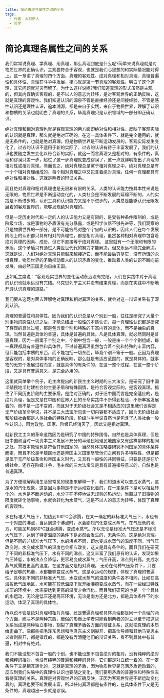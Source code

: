 ```yaml
---
title: 简论真理各属性之间的关系
tags:
  - 作者：山村新人
  - 哲学
---
```

# 简论真理各属性之间的关系

我们常常说真理、学真理、用真理，那么真理到底是什么呢?简单来说真理就是对物质世界的正确认识，主观要符合于客观，也就是我们心里想的和实际情况能对得上。这一章讲了真理的四个方面，真理的客观性、绝对真理和相对真理、真理普遍性和具体性、真理在斗争中发展，核心就是第一节真理的客观性，明白了这个道理，其它问题就迎刃而解了。为什么这样说呢?我们知道真理的形式虽然是主观的，但其内容确实客观的，是不以人的意志为转移，是对客观世界的正确反映，这就是真理的客观性。我们知道认识的源泉不管是直接经验还是间接经验，不管是感性认识还是理性认识，追本溯源，都是来自于实践，来自于物质世界，理解了认识和物质的关系也就明白了真理的关系，毕竟真理只是认识领域的一部分即正确认识。

绝对真理和相对真理也就是客观真理的两方面即绝对性和相对性，反映了客观实际的认识就是真理，那么就是绝对正确的，在这一具体条件下，就是完全适用的，就是无条件的，也就是绝对真理。但是物质世界是不断运动发展的，客观实际发生变化了，过去的认识不适用于新的实际了，过去的认识有待于丰富发展了，我们的认识也要随之发生变化以符合新的实际，就这一而言真理又是相对的，有条件的，真理和谬误只差一步，超过了这一步真理就变成谬误了，这一点就鲜明指出了真理的相对性或相对真理。简而言之，绝对真理总是寓于相对真理之中，绝对真理总是有一个个相对真理组成的，每个相对真理之中又包含着绝对真理，任何一真理都具有绝对性和相对性，这就是两者的辩证关系。

而且绝对真理和相对真理也是无限和有限的关系，人类的认识能力按其本性来说是无限的，物质世界是不断运动变化的，人类社会是不断发展的延绵不断的，人的实践是不断进步的，认识工具和认识能力又是不断进步的，人类总是能够认识无限发展着的客观世界的，能够发现绝对真理的。

但是一定历史时代和一定的人的认识能力又是有限的，是受各种条件限制的，或是阶级立场，或是事物的矛盾没有充分暴露，或是科学仪器不够先进等，我们观察的只是物质世界的一部分，是不可能穷尽对整个宇宙的认识的，因此人们在每个发展阶段上的认识都只具有相对的真理性，都是相对真理，虽然各种相对真理中包含着绝对真理的因素、成份，但它不直接等于绝对真理。
这里就有一个无限和有限的矛盾，这个矛盾只有通过人类世世代代的努力才能解决，但又永远不能完全解决。这就是说，人们对绝对真理只能越来越接近它，而不能最后穷尽它，没有所谓的永恒真理，物质世界的矛盾推动着人的认识矛盾的变化，推动着人类的认识不断向前发展，由必然王国走向自由王国。

正如毛主席说：“客观现实世界的变化运动永远没有完结，人们在实践中对于真理的认识也就永远没有完结。马克思列宁主义并没有结束真理，而是在实践中不断地开辟认识真理的道路。”

我们要从这两方面去理解绝对真理和相对真理的关系，就会对这一辩证关系有了深刻认识。

真理的普遍性和具体性，因为我们的认识总是从个别到一般，往往是研究了大量个别事物的感性认识之后，才能总结出一般性的本质认识，每一真理性认识都是研究了客观的具体过程，都是包含着个别和特殊的丰富内容的具体，而不是抽象的真理。当然普遍是具体的普遍，具体是普遍的具体。凡是具体真理，就必然同时是普遍真理，因为一般寓于个别之中，个别中包含一般，一般是由一个个个别组成，每一真理都具有普遍性和具体性。不过普遍真理虽然包含着个别和特殊的丰富内容，但只能包括本质的东西，而不能包括一切东西，毕竟个别不等于一般。正因为真理是客观的，是对具体事物的正确反映，那么就是有适应范围的，就是具体的。就事物的无穷个发展过程而言，就是具体的有条件的，在这一整个过程，在这一整个阶段，又是具有普遍意义，是完全适用的。

这里就简单举个例子，毛主席提出的新民主主义时期的三大法宝，是研究了旧中国半殖民地半封建社会的主要矛盾和特殊国情，是符合客观实际的，是客观真理。抓住了不同历史阶段的主要矛盾，是绝对正确的，对于旧中国而言是完全适应的，是绝对真理，但是又是在中国和世界人民的革命实践中不断得到检验，不断丰富发展着的，而不是一成不变的，而且对于无阶级社会又是不相适应的(这里我们谈得是无产阶级革命学说，并不是三大法宝所包含一切内容都不适应了，因为无阶级社会和阶级社会都是人类社会的特殊阶段，阶级斗争学说自然也是包含了人类社会一般性认识。)，因为政党、国家、阶级已经消灭了，因此又是相对真理。

就新民主主义的革命道路因为是研究了中国的特殊国情，自然也是具体真理，但是旧中国和当时一切资本主义发展不充分的半殖民地殖民地国家又有这样那样的相同之处，其根本原理也是符合其他国家的，当然具体策略要研究不同国家的具体条件而定，而且不论是半殖民地还是帝国主义国家尽管他们之间有许多特殊性，但是都是属于无产阶级革命和帝国主义时代，又具有一般性的共同特征，只要是还是在阶级社会，还存在阶级斗争，毛主席的三大法宝又是具有普遍指导意义的，自然也是普遍真理。

为了方便理解再用生活里常见的现象来解释一下，我们知道水可以变成水蒸气，这是水的汽化现象，这是因为事物是不断运动变化着的，在一定条件下是可以相互转化的。水也是不断运动的，水分子在不停地做无规则的热运动，当超过了旧事物的限度就转化他事物，水就会转化为水蒸气，这是不以人的意志为转移，体现了真理的客观性。

水在标准大气压下，加热到100℃会沸腾，在某一确定的非标准大气压下，水也有一个对应的沸点，当达到这个沸点时，水会剧烈汽化变成水蒸气，在气压低的地方，可能加热到80℃就会沸腾，变成水蒸气。所以无论是标准大气压还是不标准大气压下，达到了特定温度的条件下是必然会发生的，无条件的，这是绝对真理。
但是不同的非标准大气压下，水的沸点不同，即水变成水蒸气的温度不同。当气压改变时，水变成水蒸气的温度也会相应改变，这又是具有条件的，而且我们在研究了不同的非标准气压下，水有不同的沸点，这又丰富了我们原有的认识，发现如果气压降低，水的沸点会降低，更容易变成水蒸气；气压升高，沸点则升高，变成水蒸气就需要更高的温度，在这方面又是相对真理。
无论在何种气压条件下，只要给予足够的热量，水都能够变成水蒸气，这是水运动的规律，体现了真理的普遍性。具体到不同的非标准大气压，水变成水蒸气的温度和条件各不相同，比如在高海拔低气压地区，水可能在较低温度下就开始沸腾变成水蒸气，而在一些经过特殊加压的环境中，水需要达到更高的温度才会汽化。而且我们研究的也是一个个具体的水运动，无论是低压还是高压环境，无论是南方还是北方，都是具体条件下的水运动，体现了真理的具体性。

所以说不管是绝对真理和相对真理、还是普遍真理和具体真理都是同一个真理的两个方面，而决不是两种东西，庸俗的形而上学者只能看到两者的对立以至于把这些关系当成是两种独立事物，割裂了真理矛盾各方面的辩证关系，这就把真理的本质给歪曲了。像那些把毛泽东思想和毛泽东主义割裂开、把革命导师和其他马克思主义者割裂开，都是错误的，都是没有弄清楚他们的辩证关系，看不到具体中有普遍，相对中有绝对。

我们不能设想不包含一般的个别，也不能设想不包含绝对的相对，没有纯粹的绝对和纯粹的相对，也没有纯粹的普遍和纯粹的具体，它们都是对立统一着的，在一定条件下又是相互转化的，这就是真理的矛盾，因为物质世界是充满矛盾运动着的，反应到我们头脑中的真理性认识也要随之变化，我们要用矛盾的普遍性和特殊性去看待真理的关系。真理是对客观世界的正确反映，正因为客观世界是不断运动变化着的，真理也要不断发展丰富，所以任何真理都是有条件的，在具体条件下又是无条件的，真理越出一步就是谬误。
